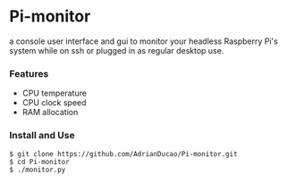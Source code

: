 # Pi-monitor
a console user interface and gui to monitor your headless Raspberry Pi's system while on ssh or plugged in as regular desktop use.

### Features
* CPU temperature
* CPU clock speed
* RAM allocation


### Install and Use
```
$ git clone https://github.com/AdrianDucao/Pi-monitor.git
$ cd Pi-monitor
$ ./monitor.py

```
